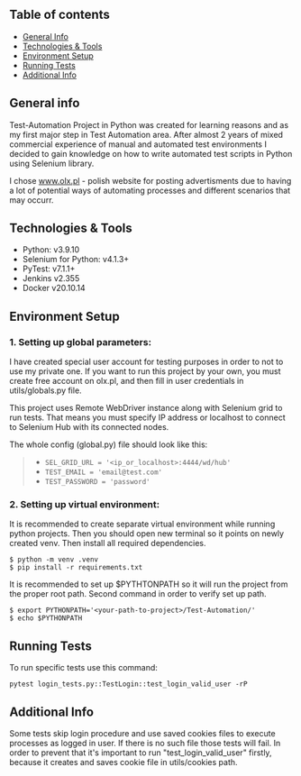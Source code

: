 ## Table of contents
* [General Info](#general-info)
* [Technologies & Tools](#technologies-&-tools)
* [Environment Setup](#environment-setup)
* [Running Tests](#running-tests)
* [Additional Info](#additional-info)

## General info
Test-Automation Project in Python was created for learning reasons and as my first major step in Test Automation area. After almost 2 years of mixed commercial experience of manual and automated test environments I decided to gain knowledge on how to write automated test scripts in Python using Selenium library.

I chose www.olx.pl - polish website for posting advertisments due to having a lot of potential ways of automating processes and different scenarios that may occurr.  
	
## Technologies & Tools

* Python: v3.9.10
* Selenium for Python: v4.1.3+
* PyTest: v7.1.1+
* Jenkins v2.355
* Docker v20.10.14

## Environment Setup

### 1. Setting up global parameters:
I have created special user account for testing purposes in order to not to use my private one. 
If you want to run this project by your own, you must create free account on olx.pl, 
and then fill in user credentials in utils/globals.py file. 

This project uses Remote WebDriver instance along with Selenium grid to run tests. That means you
must specify IP address or localhost to connect to Selenium Hub with its connected nodes.

The whole config (global.py) file should look like this:
> * ```SEL_GRID_URL = '<ip_or_localhost>:4444/wd/hub'```
> * ```TEST_EMAIL = 'email@test.com'```
> * ```TEST_PASSWORD = 'password'```


### 2. Setting up virtual environment:
It is recommended to create separate virtual environment while running python projects.
Then you should open new terminal so it points on newly created venv. Then install all
required dependencies.

```
$ python -m venv .venv 
$ pip install -r requirements.txt
```
It is recommended to set up $PYTHTONPATH so it will run the project from the proper root path.
Second command in order to verify set up path.

```
$ export PYTHONPATH='<your-path-to-project>/Test-Automation/'
$ echo $PYTHONPATH
```

## Running Tests

To run specific tests use this command:
```
pytest login_tests.py::TestLogin::test_login_valid_user -rP
```

## Additional Info

Some tests skip login procedure and use saved cookies files to execute processes as logged in user.
If there is no such file those tests will fail. In order to prevent that it's important to 
run "test_login_valid_user" firstly, because it creates and saves cookie file in utils/cookies path.

